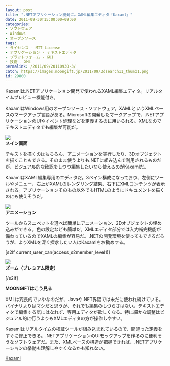 ```yaml
---
layout: post
title: ".NETアプリケーション開発に。XAML編集エディタ「Kaxaml」"
date: 2011-09-30T15:00:00+09:00
categories:
- ソフトウェア
- Windows
- オープンソース
tags: 
- ライセンス - MIT License
- アプリケーション - テキストエディタ
- プラットフォーム - GUI
- 技術 - XML
permalink: /2011/09/20110930-3/
catch: https://images.moongift.jp/2011/09/3dsearch11_thumb1.png
id: 29800
---
```

Kaxamlは.NETアプリケーション開発で使われるXAML編集エディタ。リアルタイムプレビュー機能付き。

  

KaxamlはWindows用のオープンソース・ソフトウェア。XAMLというXMLベースのマークアップ言語がある。Microsoftの開発したマークアップで、.NETアプリケーションのUIやイベント処理などを定義するのに用いられる。XMLなのでテキストエディタでも編集が可能だ。

  

[![](https://images.moongift.jp/2011/09/3dsearch10_thumb3.png)](https://images.moongift.jp/2011/09/3dsearch103.png)  
**メイン画面**

  

テキストを描くのはもちろん、アニメーションを実行したり、3Dオブジェクトを描くこともできる。そのまま使うよりも.NETに組み込んで利用されるものだが、ビジュアル的な確認をしつつ編集したいなら使えるのがKaxamlだ。

  
<!--more-->  

KaxamlはXAML編集専用のエディタだ。3ペイン構成になっており、左側にツールやメニュー、右上がXAMLのレンダリング結果、右下にXMLコンテンツが表示される。アプリケーションそのもの以外でもHTMLのようにドキュメントを描くのにも使えそうだ。

  

[![](https://images.moongift.jp/2011/09/3dsearch11_thumb1.png)](https://images.moongift.jp/2011/09/3dsearch111.png)  
**アニメーション**

  

ツールからスニペットを選べば簡単にアニメーション、2Dオブジェクトの埋め込みができる。色の設定なども簡単だ。XMLエディタ部分では入力補完機能が備わっているのでXAMLの編集が容易だ。.NETの開発環境を使ってもできるだろうが、よりXMLを深く探求したい人はKaxamlをお勧めする。

  
[s2If current\_user\_can(access\_s2member\_level1)]

[![](https://images.moongift.jp/2011/09/3dsearch12_thumb3.png)](https://images.moongift.jp/2011/09/3dsearch123.png)  
**ズーム（プレミアム限定）**

[/s2If]  
  
  

**MOONGIFTはこう見る**

  

XMLは冗長的でいやなのだが、Javaや.NET界隈では未だに使われ続けている。バイナリよりはマシだと思うが、それでも編集のしづらさはない。テキストエディタで編集する気にはなれず、専用エディタが欲しくなる。特に細かな調整はビジュアル的に行うよりもXMLエディタの方が操作しやすい。

  

Kaxamlはリアルタイムの検証ツールが組み込まれているので、間違った定義をすぐに修正できる。.NETアプリケーションのUIモックアップを作るのに便利そうなソフトウェアだ。また、XMLベースの構造が把握できれば、.NETアプリケーションの挙動も理解しやすくなるかも知れない。

  

[Kaxaml](http://www.kaxaml.com/)

